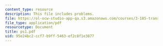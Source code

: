 ```yaml
---
content_type: resource
description: This file includes problems.
file: https://ol-ocw-studio-app-qa.s3.amazonaws.com/courses/3-185-transport-phenomena-in-materials-engineering-fall-2003/95e24bc2ccf7b9ff5463ef2c8f1e3877_ps1.pdf
file_type: application/pdf
resourcetype: Document
title: ps1.pdf
uid: 95e24bc2-ccf7-b9ff-5463-ef2c8f1e3877
---
```

